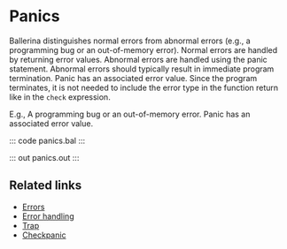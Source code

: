 # Panics

Ballerina distinguishes normal errors from abnormal errors (e.g., a programming bug or an out-of-memory error). Normal errors are handled by returning error values. Abnormal errors are handled using the panic statement. Abnormal errors should typically result in immediate program termination. Panic has an associated error value. Since the program terminates, it is not needed to include the error type in the function return like in the `check` expression.

E.g., A programming bug or an out-of-memory error. Panic has an associated error value.

::: code panics.bal :::

::: out panics.out :::

## Related links
- [Errors](https://ballerina.io/learn/by-example/error-reporting/)
- [Error handling](https://ballerina.io/learn/by-example/error-handling/)
- [Trap](https://ballerina.io/learn/by-example/trap/)
- [Checkpanic](https://ballerina.io/learn/by-example/checkpanic/)